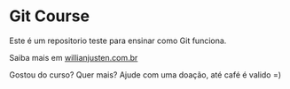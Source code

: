 # Git Course

Este é um repositorio teste para ensinar como Git funciona.

Saiba mais em [willianjusten.com.br](http://willianjunten.com.br)

Gostou do curso? Quer mais? Ajude com uma doação, até café é valido =)
